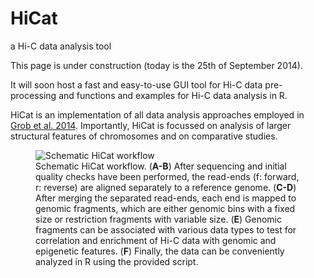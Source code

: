 HiCat
=====

a Hi-C data analysis tool

This page is under construction (today is the 25th of September 2014).

It will soon host a fast and easy-to-use GUI tool for Hi-C data pre-processing and functions and examples for Hi-C data analysis in R.

HiCat is an implementation of all data analysis approaches employed in <a class="reference external" href="http://www.sciencedirect.com/science/article/pii/S1097276514006029">Grob et al. 2014</a>.
Importantly, HiCat is focussed on analysis of larger structural features of chromosomes and on comparative studies. 



<figure>
  <img src="https://raw.githubusercontent.com/MWSchmid/HiCat/master/figure1.png" alt="Schematic HiCat workflow">
  <figcaption>
Schematic HiCat workflow. 
(<strong>A-B</strong>) After sequencing and initial quality checks have been performed, the read-ends
(f: forward, r: reverse) are aligned separately to a reference genome. (<strong>C-D</strong>) After 
merging the separated read-ends, each end is mapped to genomic fragments, which are either genomic bins
with a fixed size or restriction fragments with variable size. (<strong>E</strong>) Genomic fragments
can be associated with various data types to test for correlation and enrichment of Hi-C data with genomic
and epigenetic features. (<strong>F</strong>) Finally, the data can be conveniently analyzed in R using
the provided script.
  </figcaption>
</figure>

